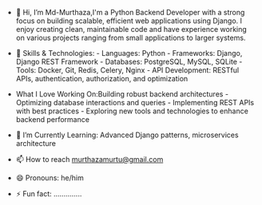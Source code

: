 - 👋 Hi, I’m Md-Murthaza,I'm a Python Backend Developer with a strong focus on building scalable, efficient web applications using Django. I enjoy creating clean, maintainable code and have experience working on various projects ranging from small applications to larger systems.

  
- 🔧 Skills & Technologies:
        - Languages: Python
        - Frameworks: Django, Django REST Framework
        - Databases: PostgreSQL, MySQL, SQLite
        - Tools: Docker, Git, Redis, Celery, Nginx
        - API Development: RESTful APIs, authentication, authorization, and optimization
  
- What I Love Working On:Building robust backend architectures
       - Optimizing database interactions and queries
        - Implementing REST APIs with best practices
        - Exploring new tools and technologies to enhance backend performance



- 🌱 I’m Currently Learning: Advanced Django patterns, microservices architecture
- 📫 How to reach murthazamurtu@gmail.com
- 😄 Pronouns: he/him
- ⚡ Fun fact: ..............

<!---
Md-Murthaza/Md-Murthaza is a ✨ special ✨ repository because its `README.md` (this file) appears on your GitHub profile.
You can click the Preview link to take a look at your changes.
--->
